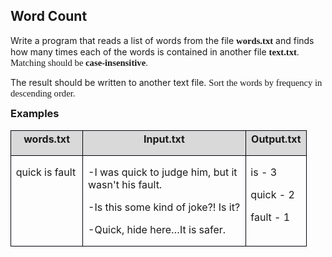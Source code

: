 <H2 CLASS="western" ALIGN=JUSTIFY>Word Count</H2>

<P STYLE="margin-bottom: 0.14in">Write a program that reads a list of
words from the file <FONT FACE="Courier New, serif"><FONT SIZE=2><FONT FACE="Calibri, serif"><FONT SIZE=2 STYLE="font-size: 11pt"><B>words.txt</B></FONT></FONT></FONT></FONT>
and finds how many times each of the words is contained in another
file <FONT FACE="Courier New, serif"><FONT SIZE=2><FONT FACE="Calibri, serif"><FONT SIZE=2 STYLE="font-size: 11pt"><B>text.txt</B></FONT></FONT></FONT></FONT><FONT FACE="Courier New, serif"><FONT SIZE=2><FONT FACE="Calibri, serif"><FONT SIZE=2 STYLE="font-size: 11pt">.
Matching should be </FONT></FONT></FONT></FONT><FONT FACE="Courier New, serif"><FONT SIZE=2><FONT FACE="Calibri, serif"><FONT SIZE=2 STYLE="font-size: 11pt"><B>case-insensitive</B></FONT></FONT></FONT></FONT><FONT FACE="Courier New, serif"><FONT SIZE=2><FONT FACE="Calibri, serif"><FONT SIZE=2 STYLE="font-size: 11pt">.</FONT></FONT></FONT></FONT></P>
<P STYLE="margin-bottom: 0.14in">The result should be written to
another text file. <FONT FACE="Courier New, serif"><FONT SIZE=2><FONT FACE="Calibri, serif"><FONT SIZE=2 STYLE="font-size: 11pt">Sort
the words by frequency in descending order. </FONT></FONT></FONT></FONT>
</P>
<H3 CLASS="western" ALIGN=JUSTIFY STYLE="margin-top: 0in">Examples</H3>
<TABLE WIDTH=468 CELLPADDING=7 CELLSPACING=0>
	<COL WIDTH=99>
	<COL WIDTH=244>
	<COL WIDTH=81>
	<TR VALIGN=TOP>
		<TD WIDTH=99 BGCOLOR="#d9d9d9" STYLE="border: 1px solid #00000a; padding-top: 0in; padding-bottom: 0in; padding-left: 0.08in; padding-right: 0.08in">
			<P ALIGN=CENTER STYLE="margin-top: 0.03in"><B>words.txt</B></P>
		</TD>
		<TD WIDTH=244 BGCOLOR="#d9d9d9" STYLE="border: 1px solid #00000a; padding-top: 0in; padding-bottom: 0in; padding-left: 0.08in; padding-right: 0.08in">
			<P ALIGN=CENTER STYLE="margin-top: 0.03in"><B>Input.txt</B></P>
		</TD>
		<TD WIDTH=81 BGCOLOR="#d9d9d9" STYLE="border: 1px solid #00000a; padding-top: 0in; padding-bottom: 0in; padding-left: 0.08in; padding-right: 0.08in">
			<P ALIGN=CENTER STYLE="margin-top: 0.03in"><B>Output.txt</B></P>
		</TD>
	</TR>
	<TR VALIGN=TOP>
		<TD WIDTH=99 STYLE="border: 1px solid #00000a; padding-top: 0in; padding-bottom: 0in; padding-left: 0.08in; padding-right: 0.08in">
			<P STYLE="margin-bottom: 0in">quick<SPAN LANG="bg-BG"> </SPAN>is
			fault</P>
			<P><BR>
			</P>
		</TD>
		<TD WIDTH=244 STYLE="border: 1px solid #00000a; padding-top: 0in; padding-bottom: 0in; padding-left: 0.08in; padding-right: 0.08in">
			<P STYLE="margin-bottom: 0in">-I was quick to judge him, but it
			wasn't his fault.</P>
			<P STYLE="margin-bottom: 0in">-Is this some kind of joke?! Is it?</P>
			<P>-Quick, hide here…It is safer.</P>
		</TD>
		<TD WIDTH=81 STYLE="border: 1px solid #00000a; padding-top: 0in; padding-bottom: 0in; padding-left: 0.08in; padding-right: 0.08in">
			<P STYLE="margin-bottom: 0in">is - 3</P>
			<P STYLE="margin-bottom: 0in">quick - 2</P>
			<P>fault - 1</P>
		</TD>
	</TR>
</TABLE>